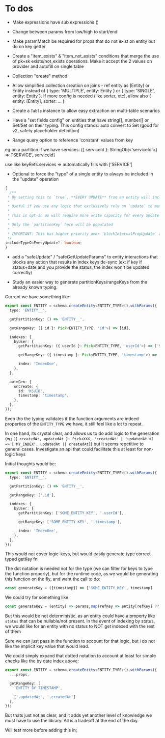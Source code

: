 # To dos

- Make expressions have sub expressions ()
- Change between params from low/high to start/end
- Make paramMatch be required for props that do not exist on entity but do on key getter
- Create a "item_exists" & "item_not_exists" conditions that merge the use of pk+sk exists/not_exists operations. Make it accept the 2 values on provider and autofill on single table
- Collection "create" method
- Allow simplified collection creation on joins - ref entity as [Entity] or Entity instead of { type: 'MULTIPLE', entity: Entity } or { type: 'SINGLE', entity: Entity }. If more config is needed (like sorter, etc), allow also { entity: [Entity], sorter: ... }
- Create a `Table` instance to allow easy extraction on multi-table scenarios
- Have a "set fields config" on entities that have string[], number[] or Set<string>/Set<number> on their typing. This config stands: auto convert to Set (good for v2, safety placeholder definition)

- Range query option to reference 'constant' values from key

eg on a partition if we have services: ({ serviceId }: StringObj<'serviceId'>) => ['SERVICE', serviceId]

use like keyRefs.services => automatically fills with ['SERVICE']

- Optional to force the "type" of a single entity to always be included in the "update" operation
```ts
{
  /**
 * By setting this to `true`, **EVERY UPDATE** from an entity will include the `type` value
 *
 * Useful if you use any logic that exclusively rely on `update` to mutate an item
 *
 * This is opt-in as will require more write capacity for every update operation
 *
 * Only the `partitionKey` here will be populated
 *
 * IMPORTANT: This has higher priority over `blockInternalPropUpdate` and `badUpdateValidation`
 */
includeTypeOnEveryUpdate?: boolean;
}
```

- add a "safeUpdate" / "safeGetUpdateParams" to entity interactions that blocks any action that results in index keys de-sync (ex: if key if status+date and you provide the status, the index won't be updated correctly)

- Study an easier way to generate partitionKeys/rangeKeys from the already known typing.

Current we have something like:

```ts
export const ENTITY = schema.createEntity<ENTITY_TYPE>().withParams({
  type: 'ENTITY__',

  getPartitionKey: () => 'ENTITY__',

  getRangeKey: ({ id }: Pick<ENTITY_TYPE, 'id'>) => [id],

  indexes: {
    byUser: {
      getPartitionKey: ({ userId }: Pick<ENTITY_TYPE, 'userId'>) => ['SOME_ENTITY_KEY', userId],

      getRangeKey: ({ timestamp }: Pick<ENTITY_TYPE, 'timestamp'>) => ['SOME_ENTITY_KEY', timestamp],

      index: 'IndexOne',
    },
  },

  autoGen: {
    onCreate: {
      id: 'KSUID',
      timestamp: 'timestamp',
    },
  },
});
```

Even tho the typing validates if the function arguments are indeed properties of the `ENTITY_TYPE` we have, it still feel like a lot to repeat.

In one hand, its crystal clear, and allows us to do add logic to the generation (eg `({ createdAt, updatedAt }: Pick<XXX, 'createdAt' | 'updatedAt'>) => ['MY_INDEX', updatedAt || createdAt]`)
but it seems repetitive to general cases. Investigate an api that could facilitate this at least for non-logic keys

Initial thoughts would be:

```ts
export const ENTITY = schema.createEntity<ENTITY_TYPE>().withParams({
  type: 'ENTITY__',

  getPartitionKey: () => 'ENTITY__',

  getRangeKey: ['.id'],

  indexes: {
    byUser: {
      getPartitionKey: ['SOME_ENTITY_KEY', '.userId'],

      getRangeKey: ['SOME_ENTITY_KEY', '.timestamp'],

      index: 'IndexOne',
    },
  },
});
```

This would not cover logic-keys, but would easily generate type correct typed getKey fn

The dot notation is needed not for the type (we can filter for keys to type the function properly), but for the runtime code, as we would be generating this function
on the fly, and want the call to do:

```js
const generateKey = ({timestamp}) => ['SOME_ENTITY_KEY', timestamp]
```

We could try for something like

```js
const generateKey = (entity) => params.map(refKey => entity[refKey] ?? refKey)
```

But this would be not deterministic, as an entity could have a property like `status` that can be nullable/not present.
In the event of indexing by status, we would like for an entity with no status to NOT get indexed with the rest of them

Sure we can just pass in the function to account for that logic, but i do not like the implicit key value that would lead.

We could simply expand that dotted notation to account at least for simple checks like the by date index above:

```ts
export const ENTITY = schema.createEntity<ENTITY_TYPE>().withParams({
  ...props,

  getRangeKey: [
    'ENTITY_BY_TIMESTAMP',

    ['.updatedAt', '.createdAt']
  ],
});
```

But thats just not as clear, and it adds yet another level of knowledge we must have to use the library. All is a tradeoff at the end of the day.

Will test more before adding this in;
